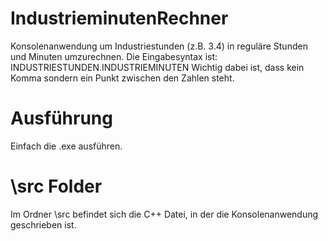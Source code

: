 # IndustrieminutenRechner
Konsolenanwendung um Industriestunden (z.B. 3.4) in reguläre Stunden und Minuten umzurechnen. Die Eingabesyntax ist: INDUSTRIESTUNDEN.INDUSTRIEMINUTEN
Wichtig dabei ist, dass kein Komma sondern ein Punkt zwischen den Zahlen steht.

# Ausführung
Einfach die .exe ausführen.

# \src Folder
Im Ordner \src befindet sich die C++ Datei, in der die Konsolenanwendung geschrieben ist.